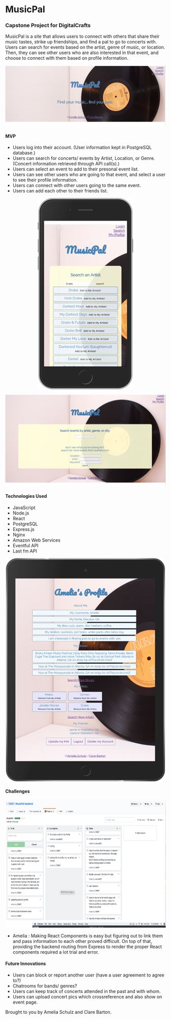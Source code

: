 <h1>MusicPal</h1>
<h3>Capstone Project for DigitalCrafts</h3>
<p>MusicPal is a site that allows users to connect with others that share their music tastes, strike up friendships, and find a pal to go to concerts with. Users can search for events based on the artist, genre of music, or location. Then, they can see other users who are also interested in that event, and choose to connect with them based on profile information.

![MusicPal Home](README-images/musicpal-home.png)
<h4>MVP</h4>
<ul>
<li>Users log into their account. (User information kept in PostgreSQL database.)</li>
<li>Users can search for concerts/ events by Artist, Location, or Genre. (Concert information retrieved through API call(s).)</li>
<li>Users can select an event to add to their presonal event list.</li>
<li>Users can see other users who are going to that event, and select a user to see their profile information.</li>
<li>Users can connect with other users going to the same event.</li>
<li>Users can add each other to their friends list.</li>

</ul>




<p align='center'>
  <img src='README-images/search-artist-iphone.png' width='300' height='600'></img>
</p>


<p align='center'>
    <img src='README-images/event-search.png'></img>
</p>



<h4>Technologies Used</h4>
<ul>
<li>JavaScript</li>
<li>Node.js </li>
<li>React</li>
<li>PostgreSQL</li>
<li>Express.js</li>
<li>Nginx</li>
<li>Amazon Web Services</li>
<li>Eventful API</li>
<li>Last fm API</li>
</ul>


<p align='center'>
<img src='README-images/profile-ipad.png' width='500' height = '700'></img>
</p>

<h4>Challenges</h4>
<p align='center'>
<img src='README-images/whiteboarding-musicpal.png' width=600 height='400'></img>
  </p>

- Amelia : Making React Components is easy but figuring out to link them and pass information to each other proved difficult. On top of that, providing the backend routing from Express to render the proper React components required a lot trial and error. 

<h4>Future Innovations</h4>
<ul>
<li>Users can block or report another user (have a user agreement to agree to?)</li>
<li>Chatrooms for bands/ genres?</li>
<li>Users can keep track of concerts attended in the past and with whom.</li>
<li>Users can upload concert pics which crossreference and also show on event page.</li>

</ul>

<p>Brought to you by Amelia Schulz and Clare Barton.</h4>
